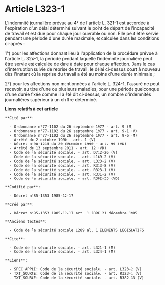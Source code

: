 # Article L323-1

L'indemnité journalière prévue au 4° de l'article L. 321-1 est accordée à l'expiration d'un délai déterminé suivant le point
de départ de l'incapacité de travail et est due pour chaque jour ouvrable ou non. Elle peut être servie pendant une période
d'une durée maximale, et calculée dans les conditions ci-après :

1°) pour les affections donnant lieu à l'application de la procédure prévue à l'article L. 324-1, la période pendant laquelle
l'indemnité journalière peut être servie est calculée de date à date pour chaque affection. Dans le cas d'interruption suivie
de reprise de travail, le délai ci-dessus court à nouveau dès l'instant où la reprise du travail a été au moins d'une durée
minimale ;

2°) pour les affections non mentionnées à l'article L. 324-1, l'assuré ne peut recevoir, au titre d'une ou plusieurs
maladies, pour une période quelconque d'une durée fixée comme il a été dit ci-dessus, un nombre d'indemnités journalières
supérieur à un chiffre déterminé.

**Liens relatifs à cet article**

	**Cité par**:

	  - Ordonnance n°77-1102 du 26 septembre 1977 - art. 9 (M)
	  - Ordonnance n°77-1102 du 26 septembre 1977 - art. 9-1 (V)
	  - Ordonnance n°77-1102 du 26 septembre 1977 - art. 9-6 (M)
	  - Arrêté du 2 octobre 1990 - art. 1 (V)
	  - Décret n°90-1215 du 20 décembre 1990 - art. 99 (VD)
	  - Arrêté du 13 septembre 2011 - art. 12 (VD)
	  - Code de la sécurité sociale. - art. D712-26 (V)
	  - Code de la sécurité sociale. - art. L169-2 (V)
	  - Code de la sécurité sociale. - art. L323-2 (V)
	  - Code de la sécurité sociale. - art. R313-8 (V)
	  - Code de la sécurité sociale. - art. R323-1 (V)
	  - Code de la sécurité sociale. - art. R331-2 (V)
	  - Code de la sécurité sociale. - art. R382-33 (VD)

	**Codifié par**:

	  - Décret n°85-1353 1985-12-17

	**Créé par**:

	  - Décret n°85-1353 1985-12-17 art. 1 JORF 21 décembre 1985

	**Anciens textes**:

	  - Code de la sécurité sociale L289 al. 1 ELEMENTS LEGISLATIFS

	**Cite**:

	  - Code de la sécurité sociale. - art. L321-1 (M)
	  - Code de la sécurité sociale. - art. L324-1 (M)

	**Liens**:

	  - SPEC_APPLI: Code de la sécurité sociale. - art. L323-2 (V)
	  - TXT_SOURCE: Code de la sécurité sociale. - art. R323-1 (V)
	  - TXT_SOURCE: Code de la sécurité sociale. - art. R382-33 (V)
